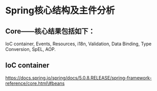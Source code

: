# Spring核心结构及主件分析

## Core——核心结果包括如下：

IoC container, Events, Resources, i18n, Validation, Data Binding, Type Conversion, SpEL, AOP.

## IoC container

https://docs.spring.io/spring/docs/5.0.8.RELEASE/spring-framework-reference/core.html\#beans

